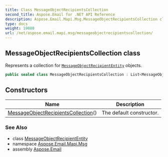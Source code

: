 ```yaml
---
title: Class MessageObjectRecipientsCollection
second_title: Aspose.Email for .NET API Reference
description: Aspose.Email.Mapi.Msg.MessageObjectRecipientsCollection class. Represents a collection for MessageObjectRecipientEntity objects
type: docs
weight: 19080
url: /net/aspose.email.mapi.msg/messageobjectrecipientscollection/
---
```

## MessageObjectRecipientsCollection class

Represents a collection for [`MessageObjectRecipientEntity`](../messageobjectrecipiententity/) objects.

```csharp
public sealed class MessageObjectRecipientsCollection : List<MessageObjectRecipientEntity>
```

## Constructors

| Name | Description |
| --- | --- |
| [MessageObjectRecipientsCollection](messageobjectrecipientscollection/)() | The default constructor. |

### See Also

* class [MessageObjectRecipientEntity](../messageobjectrecipiententity/)
* namespace [Aspose.Email.Mapi.Msg](../../aspose.email.mapi.msg/)
* assembly [Aspose.Email](../../)



